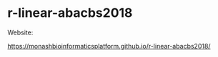 # r-linear-abacbs2018

Website:

https://monashbioinformaticsplatform.github.io/r-linear-abacbs2018/

